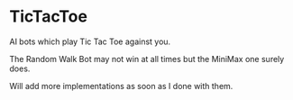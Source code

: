 # TicTacToe
AI bots which play Tic Tac Toe against you.

The Random Walk Bot may not win at all times but the MiniMax one surely does.

Will add more implementations as soon as I done with them.
